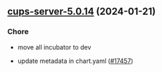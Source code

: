 

## [cups-server-5.0.14](https://github.com/truecharts/charts/compare/cups-server-5.0.13...cups-server-5.0.14) (2024-01-21)

### Chore



- move all incubator to dev

- update metadata in chart.yaml ([#17457](https://github.com/truecharts/charts/issues/17457))